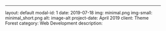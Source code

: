 ---
layout: default
modal-id: 1
date: 2019-07-18
img: minimal.png
img-small: minimal_short.png
alt: image-alt
project-date: April 2019
client: Theme Forest
category: Web Development
description: 
